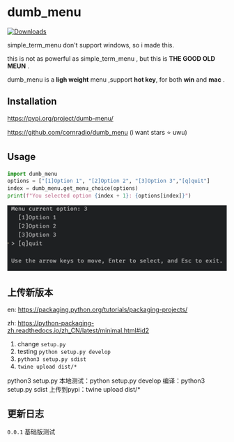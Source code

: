 # dumb_menu

[![Downloads](https://static.pepy.tech/badge/dumb-menu)](https://pepy.tech/project/dumb-menu)

simple_term_menu don't support windows, so i made this.

this is not as powerful as simple_term_menu , but this is **THE GOOD OLD MEUN** .

dumb_menu is a **ligh weight** menu ,support **hot key**, for both **win** and **mac** .


## Installation

https://pypi.org/project/dumb-menu/

https://github.com/cornradio/dumb_menu (i want stars ⭐ uwu)

## Usage

```python
import dumb_menu
options = ["[1]Option 1", "[2]Option 2", "[3]Option 3","[q]quit"]
index = dumb_menu.get_menu_choice(options)
print(f"You selected option {index + 1}: {options[index]}")
```

![png](https://raw.githubusercontent.com/cornradio/imgs/main/20230214163952.png)

## 上传新版本

en: https://packaging.python.org/tutorials/packaging-projects/ 

zh: https://python-packaging-zh.readthedocs.io/zh_CN/latest/minimal.html#id2

1. change `setup.py`
2. testing `python setup.py develop`
3. `python3 setup.py sdist`
4. `twine upload dist/*`

python3 setup.py
本地测试：python setup.py develop
编译：python3 setup.py sdist
上传到pypi：twine upload dist/*

## 更新日志

`0.0.1` 基础版测试

